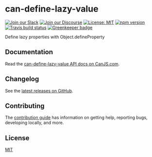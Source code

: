 # can-define-lazy-value

[![Join our Slack](https://img.shields.io/badge/slack-join%20chat-611f69.svg)](https://www.bitovi.com/community/slack?utm_source=badge&utm_medium=badge&utm_campaign=pr-badge&utm_content=badge)
[![Join our Discourse](https://img.shields.io/discourse/https/forums.bitovi.com/posts.svg)](https://forums.bitovi.com/?utm_source=badge&utm_medium=badge&utm_campaign=pr-badge&utm_content=badge)
[![License: MIT](https://img.shields.io/badge/license-MIT-blue.svg)](https://github.com/canjs/can-define-lazy-value/blob/master/LICENSE)
[![npm version](https://badge.fury.io/js/can-define-lazy-value.svg)](https://www.npmjs.com/package/can-define-lazy-value)
[![Travis build status](https://travis-ci.org/canjs/can-define-lazy-value.svg?branch=master)](https://travis-ci.org/canjs/can-define-lazy-value)
[![Greenkeeper badge](https://badges.greenkeeper.io/canjs/can-define-lazy-value.svg)](https://greenkeeper.io/)

Define lazy properties with Object.defineProperty

## Documentation

Read the [can-define-lazy-value API docs on CanJS.com](https://canjs.com/doc/can-define-lazy-value.html).

## Changelog

See the [latest releases on GitHub](https://github.com/canjs/can-define-lazy-value/releases).

## Contributing

The [contribution guide](https://github.com/canjs/can-define-lazy-value/blob/master/CONTRIBUTING.md) has information on getting help, reporting bugs, developing locally, and more.

## License

[MIT](https://github.com/canjs/can-define-lazy-value/blob/master/LICENSE)

